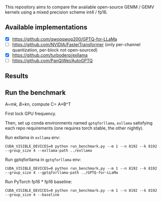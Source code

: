 This repository aims to compare the available open-source GEMM / GEMV kernels using a mixed precision scheme int4 / fp16.

## Available implementations

- [x] https://github.com/qwopqwop200/GPTQ-for-LLaMa
- [ ] https://github.com/NVIDIA/FasterTransformer (only per-channel quantization, per-block not open-sourced)
- [x] https://github.com/turboderp/exllama
- [ ] https://github.com/PanQiWei/AutoGPTQ

## Results


## Run the benchmark

A=m*k, B=k*n, compute C= A*B^T

First lock GPU frequency.

Then, set up conda environments named `gptqforllama`, `exllama` satisfying each repo requirements (one requires torch stable, the other nightly).

Run exllama in `exllama` env:
```
CUDA_VISIBLE_DEVICES=0 python run_benchmark.py --m 1 --n 8192 --k 8192 --group_size 4 --exllama-path ../exllama
```

Run gptqforllama in `gptqforllama` env:
```
CUDA_VISIBLE_DEVICES=0 python run_benchmark.py --m 1 --n 8192 --k 8192 --group_size 4 --gptqforllama-path ../GPTQ-for-LLaMa
```

Run PyTorch fp16 * fp16 baseline:
```
CUDA_VISIBLE_DEVICES=0 python run_benchmark.py --m 1 --n 8192 --k 8192 --group_size 4 --baseline
```
